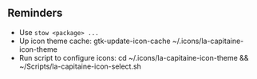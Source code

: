 ## Reminders
- Use `stow <package> ...`
- Up icon theme cache: gtk-update-icon-cache ~/.icons/la-capitaine-icon-theme
- Run script to configure icons: cd ~/.icons/la-capitaine-icon-theme && ~/Scripts/la-capitaine-icon-select.sh
